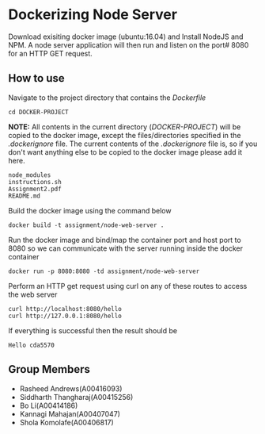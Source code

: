 # Dockerizing Node Server
Download exisiting docker image (ubuntu:16.04) and Install NodeJS and NPM.
A node server application will then run and listen on the port# 8080 for an
HTTP GET request.

## How to use
Navigate to the project directory that contains the *Dockerfile*
```engine='sh'
cd DOCKER-PROJECT
```
**NOTE:** All contents in the current directory (*DOCKER-PROJECT*) will be copied to 
the docker image, except the files/directories specified in the *.dockerignore* file.
The current contents of the *.dockerignore* file is, so if you don't want anything else to be
copied to the docker image please add it here.
```engine='sh'
node_modules
instructions.sh
Assignment2.pdf
README.md
```
Build the docker image using the command below
```engine='sh'
docker build -t assignment/node-web-server .
```
Run the docker image and bind/map the container port and host port to 8080 so we can communicate with the server
running inside the docker container
```engine='sh'
docker run -p 8080:8080 -td assignment/node-web-server
```
Perform an HTTP get request using curl on any of these routes to access the web server
```engine='sh'
curl http://localhost:8080/hello
curl http://127.0.0.1:8080/hello
```
If everything is successful then the result should be
```engine='sh'
Hello cda5570
```

## Group Members
 - Rasheed Andrews(A00416093)
 - Siddharth Thangharaj(A00415256)
 - Bo Li(A00414186)
 - Kannagi Mahajan(A00407047)
 - Shola Komolafe(A00406817)


